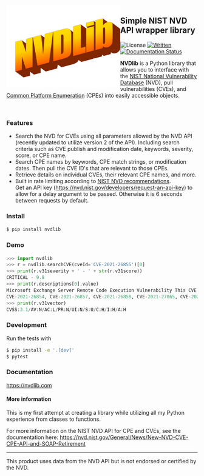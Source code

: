 
<img src="docs/source/logo.png" width=300 align=left>

## Simple NIST NVD API wrapper library

![License](https://img.shields.io/github/license/bradleeriley/nvdlib) 
[![Written](https://img.shields.io/badge/Python%203.8.3-https%3A%2F%2Fpypi.org%2Fproject%2Fnvdlib%2F-yellowgreen)](https://pypi.org/project/nvdlib/)
[![Documentation Status](https://readthedocs.org/projects/nvdlib/badge/?version=latest)](https://nvdlib.readthedocs.io/en/latest/?badge=latest)

**NVDlib** is a Python library that allows you to interface with the [NIST National Vulnerability Database](https://nvd.nist.gov/) (NVD), pull vulnerabilities (CVEs), and [Common Platform Enumeration](https://nvd.nist.gov/products/cpe) (CPEs) into easily accessible objects.

<br/>

### Features

- Search the NVD for CVEs using all parameters allowed by the NVD API (recently updated to utilize version 2 of the API). Including search criteria such as CVE publish and modification date, keywords, severity, score, or CPE name.
- Search CPE names by keywords, CPE match strings, or modification dates. Then pull the CVE ID's that are relevant to those CPEs. 
- Retrieve details on individual CVEs, their relevant CPE names, and more.
- Built in rate limiting according to [NIST NVD recommendations](https://nvd.nist.gov/developers). <br> Get an API key (https://nvd.nist.gov/developers/request-an-api-key) to allow for a delay argument to be passed. Otherwise it is 6 seconds between requests by default.

### Install
```bash
$ pip install nvdlib
```


### Demo
```python
>>> import nvdlib
>>> r = nvdlib.searchCVE(cveId='CVE-2021-26855')[0]
>>> print(r.v31severity + ' - ' + str(r.v31score))
CRITICAL - 9.8
>>> print(r.descriptions[0].value)
Microsoft Exchange Server Remote Code Execution Vulnerability This CVE ID is unique from CVE-2021-26412, 
CVE-2021-26854, CVE-2021-26857, CVE-2021-26858, CVE-2021-27065, CVE-2021-27078.
>>> print(r.v31vector)
CVSS:3.1/AV:N/AC:L/PR:N/UI:N/S:U/C:H/I:H/A:H 
```


### Development

Run the tests with

```bash
$ pip install -e '.[dev]'
$ pytest
```

### Documentation

https://nvdlib.com

#### More information

This is my first attempt at creating a library while utilizing all my Python experience from classes to functions.

For more information on the NIST NVD API for CPE and CVEs, see the documentation here: 
https://nvd.nist.gov/General/News/New-NVD-CVE-CPE-API-and-SOAP-Retirement

---

This product uses data from the NVD API but is not endorsed or certified by the NVD.
